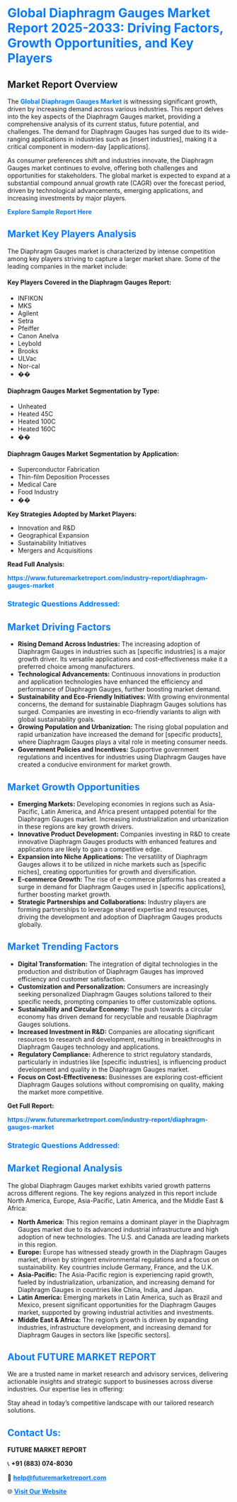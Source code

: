 <h1 style="color: #007BFF;">Global Diaphragm Gauges Market Report 2025-2033: Driving Factors, Growth Opportunities, and Key Players</h1>

<section id="overview">
<h2>Market Report Overview</h2>
<p>The <a href="https://www.futuremarketreport.com/industry-report/diaphragm-gauges-market" style="color: #007BFF; text-decoration: none;"><strong>Global Diaphragm Gauges Market</strong></a> is witnessing significant growth, driven by increasing demand across various industries. This report delves into the key aspects of the Diaphragm Gauges market, providing a comprehensive analysis of its current status, future potential, and challenges. The demand for Diaphragm Gauges has surged due to its wide-ranging applications in industries such as [insert industries], making it a critical component in modern-day [applications].</p>
<p>As consumer preferences shift and industries innovate, the Diaphragm Gauges market continues to evolve, offering both challenges and opportunities for stakeholders. The global market is expected to expand at a substantial compound annual growth rate (CAGR) over the forecast period, driven by technological advancements, emerging applications, and increasing investments by major players.</p>
</section>

<section id="overview">
<p><a href="https://www.futuremarketreport.com/request-sample/reportId=117442" style="color: #007BFF; text-decoration: none;"><strong>Explore Sample Report Here</strong></a></p>
</section>

<section id="key-players">
<h2 style="color: #007BFF;">Market Key Players Analysis</h2>
<p>The Diaphragm Gauges market is characterized by intense competition among key players striving to capture a larger market share. Some of the leading companies in the market include:</p>
<h4>Key Players Covered in the Diaphragm Gauges Report:</h4>
<ul><li>INFIKON</li><li>MKS</li><li>Agilent</li><li>Setra</li><li>Pfeiffer</li><li>Canon Anelva</li><li>Leybold</li><li>Brooks</li><li>ULVac</li><li>Nor-cal</li><li>��</li></ul>
<h4>Diaphragm Gauges Market Segmentation by Type:</h4>
<ul><li>Unheated</li><li>Heated 45C</li><li>Heated 100C</li><li>Heated 160C</li><li>��</li></ul>

<h4>Diaphragm Gauges Market Segmentation by Application:</h4>
<ul><li>Superconductor Fabrication</li><li>Thin-film Deposition Processes</li><li>Medical Care</li><li>Food Industry</li><li>��</li></ul>
<p><strong>Key Strategies Adopted by Market Players:</strong></p>
<ul>
<li>Innovation and R&D</li>
<li>Geographical Expansion</li>
<li>Sustainability Initiatives</li>
<li>Mergers and Acquisitions</li>
</ul>
</section>

<section>
<p><strong>Read Full Analysis: </strong></p><a href="https://www.futuremarketreport.com/industry-report/diaphragm-gauges-market" style="color: #007BFF; text-decoration: none;"><strong>https://www.futuremarketreport.com/industry-report/diaphragm-gauges-market</strong></a>
<h3 style="color: #007BFF;">Strategic Questions Addressed:</h3>
</section>

<section id="driving-factors">
<h2 style="color: #007BFF;">Market Driving Factors</h2>
<ul>
<li><strong>Rising Demand Across Industries:</strong> The increasing adoption of Diaphragm Gauges in industries such as [specific industries] is a major growth driver. Its versatile applications and cost-effectiveness make it a preferred choice among manufacturers.</li>
<li><strong>Technological Advancements:</strong> Continuous innovations in production and application technologies have enhanced the efficiency and performance of Diaphragm Gauges, further boosting market demand.</li>
<li><strong>Sustainability and Eco-Friendly Initiatives:</strong> With growing environmental concerns, the demand for sustainable Diaphragm Gauges solutions has surged. Companies are investing in eco-friendly variants to align with global sustainability goals.</li>
<li><strong>Growing Population and Urbanization:</strong> The rising global population and rapid urbanization have increased the demand for [specific products], where Diaphragm Gauges plays a vital role in meeting consumer needs.</li>
<li><strong>Government Policies and Incentives:</strong> Supportive government regulations and incentives for industries using Diaphragm Gauges have created a conducive environment for market growth.</li>
</ul>
</section>

<section id="growth-opportunities">
<h2 style="color: #007BFF;">Market Growth Opportunities</h2>
<ul>
<li><strong>Emerging Markets:</strong> Developing economies in regions such as Asia-Pacific, Latin America, and Africa present untapped potential for the Diaphragm Gauges market. Increasing industrialization and urbanization in these regions are key growth drivers.</li>
<li><strong>Innovative Product Development:</strong> Companies investing in R&D to create innovative Diaphragm Gauges products with enhanced features and applications are likely to gain a competitive edge.</li>
<li><strong>Expansion into Niche Applications:</strong> The versatility of Diaphragm Gauges allows it to be utilized in niche markets such as [specific niches], creating opportunities for growth and diversification.</li>
<li><strong>E-commerce Growth:</strong> The rise of e-commerce platforms has created a surge in demand for Diaphragm Gauges used in [specific applications], further boosting market growth.</li>
<li><strong>Strategic Partnerships and Collaborations:</strong> Industry players are forming partnerships to leverage shared expertise and resources, driving the development and adoption of Diaphragm Gauges products globally.</li>
</ul>
</section>

<section id="trending-factors">
<h2 style="color: #007BFF;">Market Trending Factors</h2>
<ul>
<li><strong>Digital Transformation:</strong> The integration of digital technologies in the production and distribution of Diaphragm Gauges has improved efficiency and customer satisfaction.</li>
<li><strong>Customization and Personalization:</strong> Consumers are increasingly seeking personalized Diaphragm Gauges solutions tailored to their specific needs, prompting companies to offer customizable options.</li>
<li><strong>Sustainability and Circular Economy:</strong> The push towards a circular economy has driven demand for recyclable and reusable Diaphragm Gauges solutions.</li>
<li><strong>Increased Investment in R&D:</strong> Companies are allocating significant resources to research and development, resulting in breakthroughs in Diaphragm Gauges technology and applications.</li>
<li><strong>Regulatory Compliance:</strong> Adherence to strict regulatory standards, particularly in industries like [specific industries], is influencing product development and quality in the Diaphragm Gauges market.</li>
<li><strong>Focus on Cost-Effectiveness:</strong> Businesses are exploring cost-efficient Diaphragm Gauges solutions without compromising on quality, making the market more competitive.</li>
</ul>
</section>

<section>
<p><strong>Get Full Report: </strong></p><a href="https://www.futuremarketreport.com/industry-report/diaphragm-gauges-market" style="color: #007BFF; text-decoration: none;"><strong>https://www.futuremarketreport.com/industry-report/diaphragm-gauges-market</strong></a>
<h3 style="color: #007BFF;">Strategic Questions Addressed:</h3>
</section>


<section id="regional-analysis">
<h2 style="color: #007BFF;">Market Regional Analysis</h2>
<p>The global Diaphragm Gauges market exhibits varied growth patterns across different regions. The key regions analyzed in this report include North America, Europe, Asia-Pacific, Latin America, and the Middle East & Africa:</p>
<ul>
<li><strong>North America:</strong> This region remains a dominant player in the Diaphragm Gauges market due to its advanced industrial infrastructure and high adoption of new technologies. The U.S. and Canada are leading markets in this region.</li>
<li><strong>Europe:</strong> Europe has witnessed steady growth in the Diaphragm Gauges market, driven by stringent environmental regulations and a focus on sustainability. Key countries include Germany, France, and the U.K.</li>
<li><strong>Asia-Pacific:</strong> The Asia-Pacific region is experiencing rapid growth, fueled by industrialization, urbanization, and increasing demand for Diaphragm Gauges in countries like China, India, and Japan.</li>
<li><strong>Latin America:</strong> Emerging markets in Latin America, such as Brazil and Mexico, present significant opportunities for the Diaphragm Gauges market, supported by growing industrial activities and investments.</li>
<li><strong>Middle East & Africa:</strong> The region’s growth is driven by expanding industries, infrastructure development, and increasing demand for Diaphragm Gauges in sectors like [specific sectors].</li>
</ul>
</section>

<footer>
<h2 style="color: #007BFF;">About FUTURE MARKET REPORT</h2>
<p>We are a trusted name in market research and advisory services, delivering actionable insights and strategic support to businesses across diverse industries. Our expertise lies in offering:</p>

<p>Stay ahead in today’s competitive landscape with our tailored research solutions.</p>

<h2 style="color: #007BFF;">Contact Us:</h2>
<p><strong>FUTURE MARKET REPORT</strong></p>
<p>📞 <strong>+91 (883) 074-8030</strong></p>
<p>📧 <strong><a href="mailto:help@futuremarketreport.com" style="color: #007BFF;">help@futuremarketreport.com</a></strong></p>
<p>🌐 <strong><a href="https://www.futuremarketreport.com/" style="color: #007BFF;">Visit Our Website</a></strong></p>
</footer>